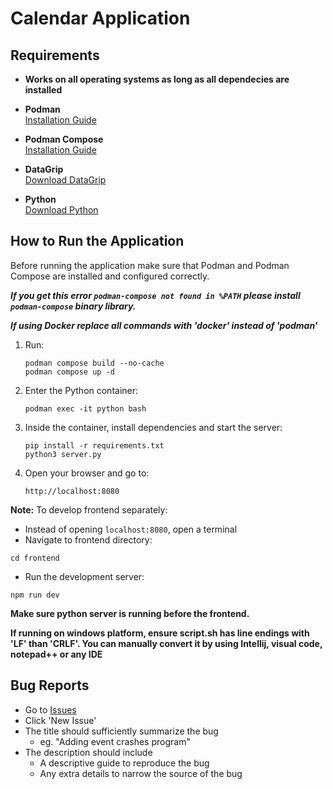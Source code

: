 # Calendar Application

## Requirements
- **Works on all operating systems as long as all dependecies are installed**
- **Podman**  
  [Installation Guide](https://podman.io/docs/installation)

- **Podman Compose**  
  [Installation Guide](https://github.com/containers/podman-compose)

- **DataGrip**  
  [Download DataGrip](https://www.jetbrains.com/datagrip/)

- **Python**  
  [Download Python](https://www.python.org/downloads/)

## How to Run the Application
Before running the application make sure that Podman and Podman Compose are installed and configured correctly.

**_If you get this error `podman-compose not found in %PATH` please install `podman-compose` binary library._**

**_If using Docker replace all commands with 'docker' instead of 'podman'_**
1. Run:
   ```
   podman compose build --no-cache
   podman compose up -d
    ```
   
2. Enter the Python container:
    ```
   podman exec -it python bash
   ```
   
3. Inside the container, install dependencies and start the server:
    ```
    pip install -r requirements.txt
    python3 server.py
   ```
   
4. Open your browser and go to:
    ```
   http://localhost:8080
   ```
   
**Note:**
To develop frontend separately:
- Instead of opening `localhost:8080`, open a terminal
- Navigate to frontend directory:
``` 
cd frontend
```
- Run the development server:
```
npm run dev
```
**Make sure python server is running before the frontend.**

**If running on windows platform, ensure script.sh has line endings with 'LF' than 'CRLF'. You can manually convert it 
by using Intellij, visual code, notepad++ or any IDE**

## Bug Reports
- Go to [Issues](https://github.com/aaronchristian99/calender/issues)
- Click 'New Issue'
- The title should sufficiently summarize the bug
  - eg. "Adding event crashes program"
- The description should include
  - A descriptive guide to reproduce the bug
  - Any extra details to narrow the source of the bug
